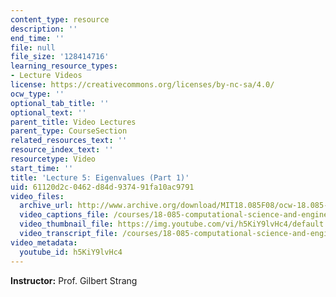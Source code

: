 ```yaml
---
content_type: resource
description: ''
end_time: ''
file: null
file_size: '128414716'
learning_resource_types:
- Lecture Videos
license: https://creativecommons.org/licenses/by-nc-sa/4.0/
ocw_type: ''
optional_tab_title: ''
optional_text: ''
parent_title: Video Lectures
parent_type: CourseSection
related_resources_text: ''
resource_index_text: ''
resourcetype: Video
start_time: ''
title: 'Lecture 5: Eigenvalues (Part 1)'
uid: 61120d2c-0462-d84d-9374-91fa10ac9791
video_files:
  archive_url: http://www.archive.org/download/MIT18.085F08/ocw-18.085-f08-lec05_300k.mp4
  video_captions_file: /courses/18-085-computational-science-and-engineering-i-fall-2008/27868d9b319c53abafe2a9844618ebce_h5KiY9lvHc4.vtt
  video_thumbnail_file: https://img.youtube.com/vi/h5KiY9lvHc4/default.jpg
  video_transcript_file: /courses/18-085-computational-science-and-engineering-i-fall-2008/6eb7812937a25bb264c977a1ceac3b98_h5KiY9lvHc4.pdf
video_metadata:
  youtube_id: h5KiY9lvHc4
---
```


**Instructor:** Prof. Gilbert Strang

